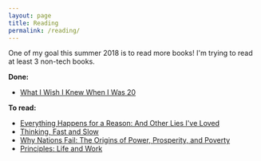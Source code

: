 ```yaml
---
layout: page
title: Reading
permalink: /reading/
---
```


One of my goal this summer 2018 is to read more books! I'm trying to read at least 3 non-tech books.

**Done:**
- [What I Wish I Knew When I Was 20](https://www.goodreads.com/book/show/6081261-what-i-wish-i-knew-when-i-was-20)


**To read:**
- [Everything Happens for a Reason: And Other Lies I've Loved](https://www.goodreads.com/book/show/35133923-everything-happens-for-a-reason?ac=1&from_search=true)
- [Thinking, Fast and Slow](https://www.goodreads.com/book/show/11468377-thinking-fast-and-slow)
- [Why Nations Fail: The Origins of Power, Prosperity, and Poverty](https://www.goodreads.com/book/show/12158480-why-nations-fail)
- [Principles: Life and Work](https://www.goodreads.com/book/show/34536488-principles)